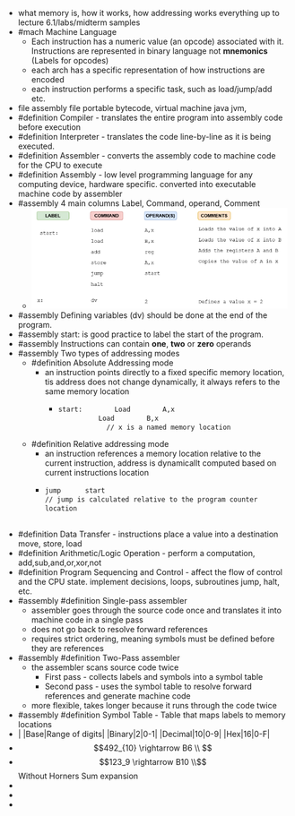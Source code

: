 - what memory is, how it works, how addressing works everything up to lecture 6.1/labs/midterm samples
- #mach Machine Language
	- Each instruction has a numeric value (an opcode) associated with it.  Instructions are represented in binary language not **mnemonics** (Labels for opcodes)
	- each arch has a specific representation of how instructions are encoded
	- each instruction performs a specific task, such as load/jump/add etc.
- file assembly file portable bytecode, virtual machine java jvm,
- #definition Compiler - translates the entire program into assembly code before execution
- #definition Interpreter - translates the code line-by-line as it is being executed.
- #definition Assembler - converts the assembly code to machine code for the CPU to execute
- #definition Assembly - low level programming language for any computing device, hardware specific. converted into executable machine code by assembler
- #assembly 4 main columns Label, Command, operand, Comment
	- ![image.png](../assets/image_1738701531468_0.png)
- #assembly Defining variables (dv) should be done at the end of the program.
- #assembly start: is good practice to label the start of the program.
- #assembly Instructions can contain **one**, **two** or **zero** operands
- #assembly Two types of addressing modes
	- #definition Absolute Addressing mode
		- an instruction points directly to a fixed specific memory location, tis address does not change dynamically, it always refers to the same memory location
			- ```start: 
			  start: 		Load		A,x
			  			Load		B,x
			              // x is a named memory location
			  ```
	- #definition Relative addressing mode
		- an instruction references a memory location relative to the current instruction, address is dynamicallt computed based on current instructions location
		- ```
		  jump		start
		  // jump is calculated relative to the program counter location
		              
		  ```
- #definition Data Transfer - instructions place a value into a destination move, store, load
- #definition Arithmetic/Logic Operation - perform a    computation, add,sub,and,or,xor,not
- #definition Program Sequencing and Control - affect the flow of control and the CPU state. implement decisions, loops, subroutines jump, halt, etc.
- #assembly #definition Single-pass assembler
	- assembler goes through the source code once and translates it into machine code in a single pass
	- does not go back to resolve forward references
	- requires strict ordering, meaning symbols must be defined before they are references
- #assembly #definition Two-Pass assembler
	- the assembler scans source code twice
		- First pass - collects labels and symbols into a symbol table
		- Second pass - uses the symbol table to resolve forward references and generate machine code
	- more flexible, takes longer because it runs through the code twice
- #assembly #definition Symbol Table - Table that maps labels to memory locations
- | |Base|Range of digits|
  |Binary|2|0-1|
  |Decimal|10|0-9|
  |Hex|16|0-F|
- $$492_{10} \rightarrow B6 \\
  $$
- $$123_9 \rightarrow B10 \\$$
  Without Horners
  Sum expansion
-
-
-